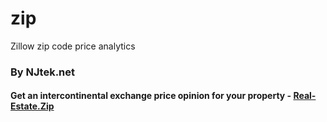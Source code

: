 # zip
Zillow zip code price analytics
### By NJtek.net
#### Get an intercontinental exchange price opinion for your property - <a href="https://Real-Estate.Zip">Real-Estate.Zip</a>
